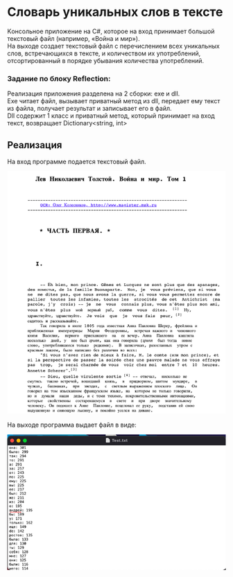 # Словарь уникальных слов в тексте

Kонсольное приложение на C#, которое на вход принимает большой текстовый файл (например, «Война и мир»). <br>
На выходе создает текстовый файл с перечислением всех уникальных слов, встречающихся в тексте, и количеством их употреблений, отсортированный в порядке убывания количества употреблений.

<h3>Задание по блоку Reflection:</h3>

Реализация приложения разделена на 2 сборки: exe и dll. <br>
Exe читает файл, вызывает приватный метод из dll, передает ему текст из файла, получает результат и записывает его в файл. <br>
Dll содержит 1 класс и приватный метод, который принимает на вход текст, возвращает Dictionary<string, int>

## Реализация
На вход программе подается текстовый файл.<br>

![Alt-text](https://github.com/ElenKor/Dictionary/blob/main/MyLib/bin/%D0%A1%D0%BD%D0%B8%D0%BC%D0%BE%D0%BA%20%D1%8D%D0%BA%D1%80%D0%B0%D0%BD%D0%B0%202023-02-07%20%D0%B2%2013.47.56.png)
  
На выходе программа выдает файл в виде: <br>

![Alt-text](https://github.com/ElenKor/Dictionary/blob/main/MyLib/bin/%D0%A1%D0%BD%D0%B8%D0%BC%D0%BE%D0%BA%20%D1%8D%D0%BA%D1%80%D0%B0%D0%BD%D0%B0%202023-02-07%20%D0%B2%2013.46.37.png)





